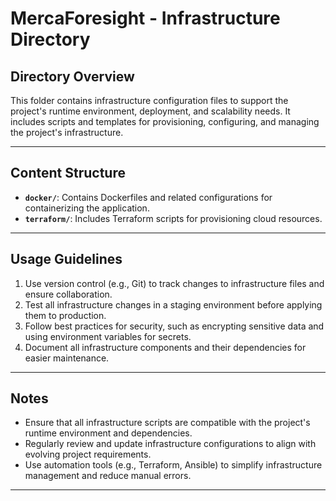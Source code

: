# MercaForesight - Infrastructure Directory

## **Directory Overview**
This folder contains infrastructure configuration files to support the project's runtime environment, deployment, and scalability needs. It includes scripts and templates for provisioning, configuring, and managing the project's infrastructure.

---

## **Content Structure**
- **`docker/`**: Contains Dockerfiles and related configurations for containerizing the application.
- **`terraform/`**: Includes Terraform scripts for provisioning cloud resources.

---

## **Usage Guidelines**
1. Use version control (e.g., Git) to track changes to infrastructure files and ensure collaboration.
2. Test all infrastructure changes in a staging environment before applying them to production.
3. Follow best practices for security, such as encrypting sensitive data and using environment variables for secrets.
4. Document all infrastructure components and their dependencies for easier maintenance.

---

## **Notes**
- Ensure that all infrastructure scripts are compatible with the project's runtime environment and dependencies.
- Regularly review and update infrastructure configurations to align with evolving project requirements.
- Use automation tools (e.g., Terraform, Ansible) to simplify infrastructure management and reduce manual errors.

---